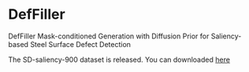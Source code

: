 # DefFiller
DefFiller  Mask-conditioned Generation with Diffusion Prior for Saliency-based Steel Surface Defect Detection

The SD-saliency-900 dataset is released. You can downloaded [here]( https://github.com/DHW-Master/NEU_Seg)
